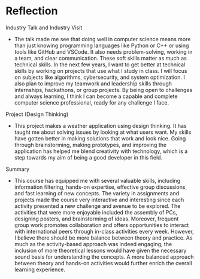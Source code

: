 # Reflection
Industry Talk and Industry Visit
- The talk made me see that doing well in computer science means more than just knowing 
  programming languages like Python or C++ or using tools like GitHub and VSCode. It also needs 
  problem-solving, working in a team, and clear communication. These soft skills matter as much 
  as technical skills. In the next few years, I want to get better at technical skills by working on 
  projects that use what I study in class. I will focus on subjects like algorithms, cybersecurity, and 
  system optimization. I also plan to improve my teamwork and leadership skills through internships, 
  hackathons, or group projects. By being open to challenges and always learning, I think I can 
  become a capable and complete computer science professional, ready for any challenge I face.

Project (Design Thinking)
- This project makes a weather application using design thinking. It has 
  taught me about solving issues by looking at what users want. My skills 
  have gotten better in making solutions that work and look nice. Going 
  through brainstorming, making prototypes, and improving the 
  application has helped me blend creativity with technology, which is a 
  step towards my aim of being a good developer in this field.

Summary
- This course has equipped me with several valuable skills, including information filtering, hands-on expertise, effective group discussions, and fast learning of new concepts. The variety in assignments and 
  projects made the course very interactive and interesting since each activity presented a new challenge and avenue to be explored. The activities that were more enjoyable included the assembly of PCs, designing 
  posters, and brainstorming of ideas. Moreover, frequent group work promotes collaboration and offers opportunities to interact with international peers through in-class activities every week. However, I believe 
  there should be more balance between theory and practice. As much as the activity-based approach was indeed engaging, the inclusion of more theoretical lessons would have given the necessary sound basis for 
  understanding the concepts. A more balanced approach between theory and hands-on activities would further enrich the overall learning experience.
  
